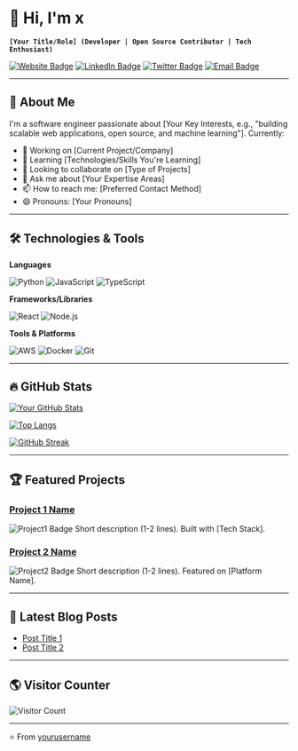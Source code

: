 # 👋 Hi, I'm x 

**`[Your Title/Role] (Developer | Open Source Contributor | Tech Enthusiast)`**

[![Website Badge](https://img.shields.io/badge/Portfolio-YourPortfolioURL-blue?style=flat&logo=google-chrome)](https://your-portfolio-url.com)
[![LinkedIn Badge](https://img.shields.io/badge/LinkedIn-Profile-informational?style=flat&logo=linkedin)](https://linkedin.com/in/yourprofile)
[![Twitter Badge](https://img.shields.io/badge/Twitter-Profile-informational?style=flat&logo=twitter)](https://twitter.com/yourhandle)
[![Email Badge](https://img.shields.io/badge/Email-Contact-red?style=flat&logo=gmail)](mailto:youremail@domain.com)

---

## 🚀 About Me

I'm a software engineer passionate about [Your Key Interests, e.g., "building scalable web applications, open source, and machine learning"]. Currently:
- 🔭 Working on [Current Project/Company]
- 🌱 Learning [Technologies/Skills You're Learning]
- 👯 Looking to collaborate on [Type of Projects]
- 💬 Ask me about [Your Expertise Areas]
- 📫 How to reach me: [Preferred Contact Method]
- 😄 Pronouns: [Your Pronouns]

---

## 🛠️ Technologies & Tools

**Languages**

![Python](https://img.shields.io/badge/Python-3776AB?style=for-the-badge&logo=python&logoColor=white)
![JavaScript](https://img.shields.io/badge/JavaScript-F7DF1E?style=for-the-badge&logo=javascript&logoColor=black)
![TypeScript](https://img.shields.io/badge/TypeScript-3178C6?style=for-the-badge&logo=typescript&logoColor=white)

**Frameworks/Libraries**

![React](https://img.shields.io/badge/React-20232A?style=for-the-badge&logo=react&logoColor=61DAFB)
![Node.js](https://img.shields.io/badge/Node.js-339933?style=for-the-badge&logo=nodedotjs&logoColor=white)

**Tools & Platforms**

![AWS](https://img.shields.io/badge/AWS-232F3E?style=for-the-badge&logo=amazonaws&logoColor=white)
![Docker](https://img.shields.io/badge/Docker-2496ED?style=for-the-badge&logo=docker&logoColor=white)
![Git](https://img.shields.io/badge/Git-F05032?style=for-the-badge&logo=git&logoColor=white)

---

## 🔥 GitHub Stats

[![Your GitHub Stats](https://github-readme-stats.vercel.app/api?username=yourusername&show_icons=true&theme=radical)](https://github.com/yourusername)

[![Top Langs](https://github-readme-stats.vercel.app/api/top-langs/?username=yourusername&layout=compact&theme=radical)](https://github.com/yourusername)

[![GitHub Streak](https://streak-stats.demolab.com?user=yourusername&theme=radical)](https://git.io/streak-stats)

---

## 🏆 Featured Projects

### [Project 1 Name](https://github.com/yourusername/project1)
![Project1 Badge](https://img.shields.io/github/stars/yourusername/project1?style=social)
Short description (1-2 lines). Built with [Tech Stack].

### [Project 2 Name](https://github.com/yourusername/project2)
![Project2 Badge](https://img.shields.io/github/last-commit/yourusername/project2)
Short description (1-2 lines). Featured on [Platform Name].

---

## 📝 Latest Blog Posts
<!-- Replace with your blog RSS feed -->
- [Post Title 1](https://your-blog.com/post1)
- [Post Title 2](https://your-blog.com/post2)

---

## 🌎 Visitor Counter

![Visitor Count](https://profile-counter.glitch.me/yourusername/count.svg)

---

⭐️ From [yourusername](https://github.com/yourusername)

